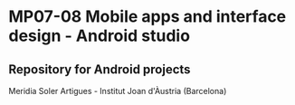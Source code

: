 # MP07-08 Mobile apps and interface design - Android studio
## Repository for Android projects
Meridia Soler Artigues - Institut Joan d'Àustria (Barcelona)
